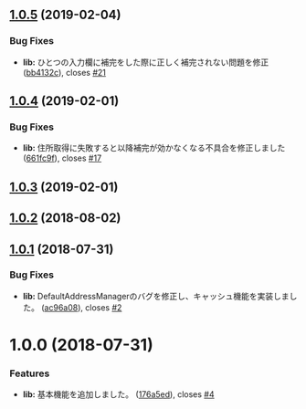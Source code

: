 ## [1.0.5](https://github.com/itigoore01/ngx-yubinbango/compare/v1.0.4...v1.0.5) (2019-02-04)


### Bug Fixes

* **lib:** ひとつの入力欄に補完をした際に正しく補完されない問題を修正 ([bb4132c](https://github.com/itigoore01/ngx-yubinbango/commit/bb4132c)), closes [#21](https://github.com/itigoore01/ngx-yubinbango/issues/21)

## [1.0.4](https://github.com/itigoore01/ngx-yubinbango/compare/v1.0.3...v1.0.4) (2019-02-01)


### Bug Fixes

* **lib:** 住所取得に失敗すると以降補完が効かなくなる不具合を修正しました ([661fc9f](https://github.com/itigoore01/ngx-yubinbango/commit/661fc9f)), closes [#17](https://github.com/itigoore01/ngx-yubinbango/issues/17)

## [1.0.3](https://github.com/itigoore01/ngx-yubinbango/compare/v1.0.2...v1.0.3) (2019-02-01)

## [1.0.2](https://github.com/itigoore01/ngx-yubinbango/compare/v1.0.1...v1.0.2) (2018-08-02)

## [1.0.1](https://github.com/itigoore01/ngx-yubinbango/compare/v1.0.0...v1.0.1) (2018-07-31)


### Bug Fixes

* **lib:** DefaultAddressManagerのバグを修正し、キャッシュ機能を実装しました。 ([ac96a08](https://github.com/itigoore01/ngx-yubinbango/commit/ac96a08)), closes [#2](https://github.com/itigoore01/ngx-yubinbango/issues/2)

# 1.0.0 (2018-07-31)


### Features

* **lib:** 基本機能を追加しました。 ([176a5ed](https://github.com/itigoore01/ngx-yubinbango/commit/176a5ed)), closes [#4](https://github.com/itigoore01/ngx-yubinbango/issues/4)
